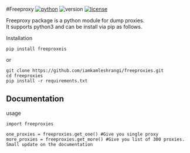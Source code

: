 #Freeproxy [![python](https://img.shields.io/badge/Python-universal-white.svg?style=style=flat-square)](https://www.python.org/downloads/) ![version](https://img.shields.io/badge/Version-v1_(stable)-blue.svg?style=style=flat-square) [![license](https://img.shields.io/badge/License-GPL_3-orange.svg?style=style=flat-square)](https://github.com/UltimateHacke/XSStrike/blob/master/license.txt)

Freeproxy package is a python module for dump proxies.</br>
It supports python3 and can be install via pip as follows.</br>

Installation
```
pip install freeproxeis
```
or 
```
git clone https://github.com/iamkamleshrangi/freeproxies.git
cd freeproxies 
pip install -r requirements.txt
```

## Documentation

usage

```
import freeproxies

one_proxies = freeproxies.get_one() #Give you single proxy
more_proxies = freeproxies.get_more() #Give you list of 300 proxies.
Small update on the documentation
```


